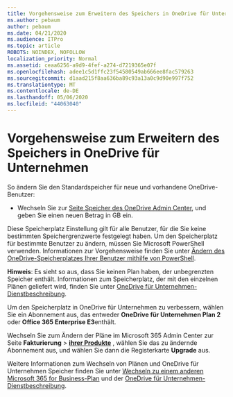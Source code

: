 ```yaml
---
title: Vorgehensweise zum Erweitern des Speichers in OneDrive für Unternehmen
ms.author: pebaum
author: pebaum
ms.date: 04/21/2020
ms.audience: ITPro
ms.topic: article
ROBOTS: NOINDEX, NOFOLLOW
localization_priority: Normal
ms.assetid: ceaa6256-a9d9-4fef-a274-d7219365e07f
ms.openlocfilehash: adee1c5d1ffc23f54580549ab666ee8fac579263
ms.sourcegitcommit: d1aad215f8aa636ba89c93a13a0c9d90e997f752
ms.translationtype: MT
ms.contentlocale: de-DE
ms.lasthandoff: 05/06/2020
ms.locfileid: "44063040"
---
```

# <a name="how-to-increase-storage-in-onedrive-for-business"></a>Vorgehensweise zum Erweitern des Speichers in OneDrive für Unternehmen

So ändern Sie den Standardspeicher für neue und vorhandene OneDrive-Benutzer:
  
- Wechseln Sie zur [Seite Speicher des OneDrive Admin Center](https://admin.onedrive.com/?v=StorageSettings), und geben Sie einen neuen Betrag in GB ein.

Diese Speicherplatz Einstellung gilt für alle Benutzer, für die Sie keine bestimmten Speichergrenzwerte festgelegt haben. Um den Speicherplatz für bestimmte Benutzer zu ändern, müssen Sie Microsoft PowerShell verwenden. Informationen zur Vorgehensweise finden Sie unter [Ändern des OneDrive-Speicherplatzes Ihrer Benutzer mithilfe von PowerShell](https://go.microsoft.com/fwlink/?linkid=866402).

**Hinweis**: Es sieht so aus, dass Sie keinen Plan haben, der unbegrenzten Speicher enthält. Informationen zum Speicherplatz, der mit den einzelnen Plänen geliefert wird, finden Sie unter [OneDrive für Unternehmen-Dienstbeschreibung](https://go.microsoft.com/fwlink/p/?LinkID=826071).
  
Um den Speicherplatz in OneDrive für Unternehmen zu verbessern, wählen Sie ein Abonnement aus, das entweder **OneDrive für Unternehmen Plan 2** oder **Office 365 Enterprise E3**enthält. 
  
Wechseln Sie zum Ändern der Pläne im Microsoft 365 Admin Center zur Seite **Fakturierung** \> **[ihrer Produkte](https://go.microsoft.com/fwlink/p/?linkid=842054)** , wählen Sie das zu ändernde Abonnement aus, und wählen Sie dann die Registerkarte **Upgrade** aus.
  
Weitere Informationen zum Wechseln von Plänen und OneDrive für Unternehmen Speicher finden Sie unter [Wechseln zu einem anderen Microsoft 365 for Business-Plan](https://go.microsoft.com/fwlink/?LinkId=2031117) und der [OneDrive für Unternehmen-Dienstbeschreibung](https://go.microsoft.com/fwlink/p/?LinkId-2031122).